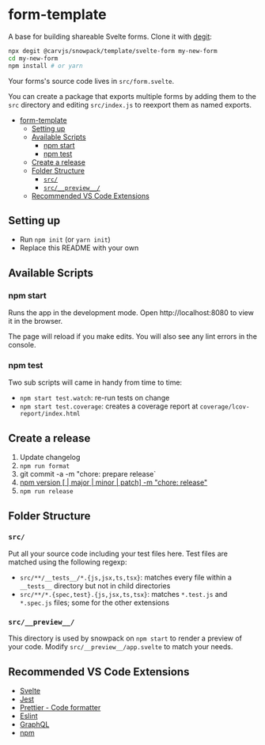 # form-template

A base for building shareable Svelte forms. Clone it with [degit](https://github.com/Rich-Harris/degit):

```bash
npx degit @carvjs/snowpack/template/svelte-form my-new-form
cd my-new-form
npm install # or yarn
```

Your forms's source code lives in `src/form.svelte`.

You can create a package that exports multiple forms by adding them to the `src` directory and editing `src/index.js` to reexport them as named exports.

<!-- START doctoc generated TOC please keep comment here to allow auto update -->
<!-- DON'T EDIT THIS SECTION, INSTEAD RE-RUN doctoc TO UPDATE -->

- [form-template](#form-template)
  - [Setting up](#setting-up)
  - [Available Scripts](#available-scripts)
    - [npm start](#npm-start)
    - [npm test](#npm-test)
  - [Create a release](#create-a-release)
  - [Folder Structure](#folder-structure)
    - [`src/`](#src)
    - [`src/__preview__/`](#srcpreview)
  - [Recommended VS Code Extensions](#recommended-vs-code-extensions)

<!-- END doctoc generated TOC please keep comment here to allow auto update -->

## Setting up

- Run `npm init` (or `yarn init`)
- Replace this README with your own

## Available Scripts

### npm start

Runs the app in the development mode.
Open http://localhost:8080 to view it in the browser.

The page will reload if you make edits.
You will also see any lint errors in the console.

### npm test

Two sub scripts will came in handy from time to time:

- `npm start test.watch`: re-run tests on change
- `npm start test.coverage`: creates a coverage report at `coverage/lcov-report/index.html`

## Create a release

1. Update changelog
2. `npm run format`
3. git commit -a -m "chore: prepare release`
4. [npm version [<newversion> | major | minor | patch] -m "chore: release"](https://docs.npmjs.com/cli/version)
5. `npm run release`

## Folder Structure

### `src/`

Put all your source code including your test files here. Test files
are matched using the following regexp:

- `src/**/__tests__/*.{js,jsx,ts,tsx}`: matches every file within a `__tests__` directory but not in child directories
- `src/**/*.{spec,test}.{js,jsx,ts,tsx}`: matches `*.test.js` and `*.spec.js` files; some for the other extensions

### `src/__preview__/`

This directory is used by snowpack on `npm start` to render a preview of your code.
Modify `src/__preview__/app.svelte` to match your needs.

## Recommended VS Code Extensions

- [Svelte](https://marketplace.visualstudio.com/items?itemName=svelte.svelte-vscode)
- [Jest](https://marketplace.visualstudio.com/items?itemName=Orta.vscode-jest)
- [Prettier - Code formatter](https://marketplace.visualstudio.com/items?itemName=esbenp.prettier-vscode)
- [Eslint](https://marketplace.visualstudio.com/items?itemName=dbaeumer.vscode-eslint)
- [GraphQL](https://marketplace.visualstudio.com/items?itemName=Prisma.vscode-graphql)
- [npm](https://marketplace.visualstudio.com/items?itemName=eg2.vscode-npm-script)
